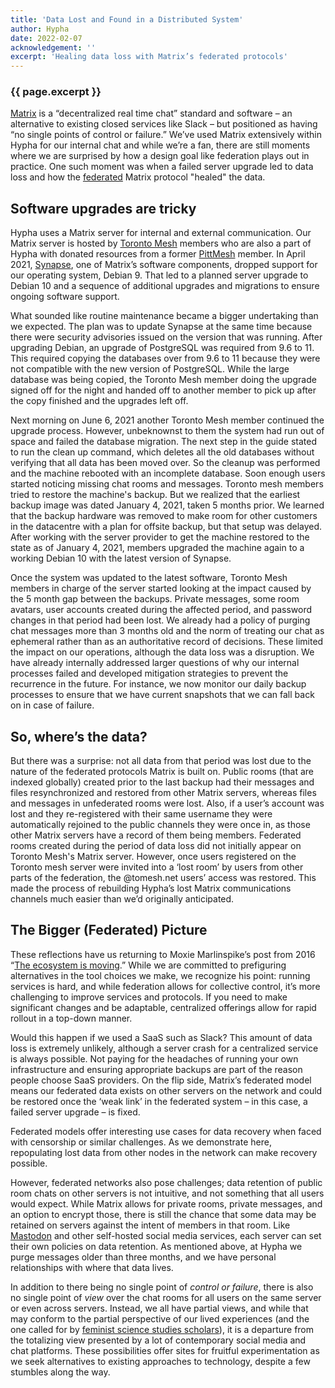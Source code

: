 ```yaml
---
title: 'Data Lost and Found in a Distributed System'
author: Hypha
date: 2022-02-07
acknowledgement: ''
excerpt: 'Healing data loss with Matrix’s federated protocols'
---
```


### {{ page.excerpt }}

[Matrix](https://matrix.org/) is a “decentralized real time chat” standard and software – an alternative to existing closed services like Slack – but positioned as having “no single points of control or failure.” We’ve used Matrix extensively within Hypha for our internal chat and while we’re a fan, there are still moments where we are surprised by how a design goal like federation plays out in practice. One such moment was when a failed server upgrade led to data loss and how the [federated](https://web.archive.org/web/20220120223024/https://networkcultures.org/unlikeus/resources/articles/what-is-a-federated-network/) Matrix protocol "healed" the data.

## Software upgrades are tricky

Hypha uses a Matrix server for internal and external communication. Our Matrix server is hosted by [Toronto Mesh](https://tomesh.net/) members who are also a part of Hypha with donated resources from a former [PittMesh](https://pittmesh.net/) member. In April 2021, [Synapse](https://matrix.org/docs/projects/server/synapse), one of Matrix’s software components, dropped support for our operating system, Debian 9. That led to a planned server upgrade to Debian 10 and a sequence of additional upgrades and migrations to ensure ongoing software support. 

What sounded like routine maintenance became a bigger undertaking than we expected. The plan was to update Synapse at the same time because there were security advisories issued on the version that was running. After upgrading Debian, an upgrade of PostgreSQL was required from 9.6 to 11. This required copying the databases over from 9.6 to 11 because they were not compatible with the new version of PostgreSQL. While the large database was being copied, the Toronto Mesh member doing the upgrade signed off for the night and handed  off to another member to pick up after the copy finished and the upgrades left off.

Next morning on June 6, 2021 another Toronto Mesh member continued the upgrade process. However, unbeknownst to them the system had run out of space and failed the database migration. The next step in the guide stated to run the clean up command, which deletes all the old databases without verifying that all data has been moved over. So the cleanup was performed and the machine rebooted with an incomplete database. Soon enough users started noticing missing chat rooms and messages. Toronto mesh members tried to restore the machine's backup. But we realized that the earliest backup image was dated January 4, 2021, taken 5 months prior. We learned that the backup hardware was removed to make room for other customers in the datacentre with a plan for offsite backup, but that setup was delayed. After working with the server provider to get the machine restored to the state as of January 4, 2021, members upgraded the machine again to a working Debian 10 with the latest version of Synapse.

Once the system was updated to the latest software, Toronto Mesh members in charge of the server started looking at the impact caused by the 5 month gap between the backups. Private messages, some room avatars, user accounts created during the affected period, and password changes in that period had been lost. We already had a policy of purging chat messages more than 3 months old and the norm of treating our chat as ephemeral rather than as an authoritative record of decisions. These limited the impact on our operations, although the data loss was a disruption. We have already internally addressed larger questions of why our internal processes failed and developed mitigation strategies to prevent the recurrence in the future. For instance, we now monitor our daily backup processes to ensure that we have current snapshots that we can fall back on in case of failure.

## So, where’s the data?

But there was a surprise: not all data from that period was lost due to the nature of the federated protocols Matrix is built on. Public rooms (that are indexed globally) created prior to the last backup had their messages and files resynchronized and restored from other Matrix servers, whereas files and messages in unfederated rooms were lost. Also, if a user’s account was lost and they re-registered with their same username they were automatically rejoined to the public channels they were once in, as those other Matrix servers have a record of them being members. Federated rooms created during the period of data loss did not initially appear on Toronto Mesh's Matrix server. However, once users registered on the Toronto mesh server were invited into a ‘lost room’ by users from other parts of the federation, the @tomesh.net users’ access was restored. This made the process of rebuilding Hypha’s lost Matrix communications channels much easier than we’d originally anticipated. 

## The Bigger (Federated) Picture

These reflections have us returning to Moxie Marlinspike’s post from 2016 “[The ecosystem is moving](https://signal.org/blog/the-ecosystem-is-moving/).” While we are committed to prefiguring alternatives in the tool choices we make, we recognize his point: running services is hard, and while federation allows for collective control, it’s more challenging to improve services and protocols. If you need to make significant changes and be adaptable, centralized offerings allow for rapid rollout in a top-down manner.  

Would this happen if we used a SaaS such as Slack? This amount of data loss is extremely unlikely, although a server crash for a centralized service is always possible. Not paying for the headaches of running your own infrastructure and ensuring appropriate backups are part of the reason people choose SaaS providers. On the flip side, Matrix’s federated model means our federated data exists on other servers on the network and could be restored once the ‘weak link’ in the federated system – in this case, a failed server upgrade – is fixed. 

Federated models offer interesting use cases for data recovery when faced with censorship or similar challenges. As we demonstrate here, repopulating lost data from other nodes in the network can make recovery possible. 

However, federated networks also pose challenges; data retention of public room chats on other servers is not intuitive, and not something that all users would expect. While Matrix allows for private rooms, private messages, and an option to encrypt those, there is still the chance that some data may be retained on servers against the intent of members in that room. Like [Mastodon](https://joinmastodon.org/) and other self-hosted social media services, each server can set their own policies on data retention. As mentioned above, at Hypha we purge messages older than three months, and we have personal relationships with where that data lives.

In addition to there being no single point of _control or failure_, there is also no single point of _view_ over the chat rooms for all users on the same server or even across servers.  Instead, we all have partial views, and while that may conform to the partial perspective of our lived experiences (and the one called for by [feminist science studies scholars](https://philpapers.org/archive/harskt.pdf)), it is a departure from the totalizing view presented by a lot of contemporary social media and chat platforms. These possibilities offer sites for fruitful experimentation as we seek alternatives to existing approaches to technology, despite a few stumbles along the way. 